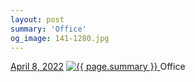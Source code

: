 ```yaml
---
layout: post
summary: 'Office'
og_image: 141-1280.jpg
---
```


<p>
  <time>
    <a href="/141">April 8, 2022</a>
  </time>
  <a href="/141">
    <img src="{{ site.assets_url }}/141-640.jpg" srcset="{{ site.assets_url }}/141-320.jpg 320w, {{ site.assets_url }}/141-640.jpg 640w, {{ site.assets_url }}/141-960.jpg 960w, {{ site.assets_url }}/141-1280.jpg 1280w" sizes="(min-width: 700px) 50vw, calc(100vw - 2rem)" alt="{{ page.summary }}" />
  </a>
  <span>Office</span>
</p>
